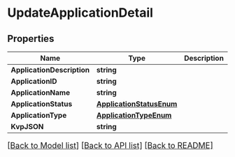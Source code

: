 # UpdateApplicationDetail

## Properties

Name | Type | Description | Notes
------------ | ------------- | ------------- | -------------
**ApplicationDescription** | **string** |  | [optional] 
**ApplicationID** | **string** |  | [optional] 
**ApplicationName** | **string** |  | [optional] 
**ApplicationStatus** | [**ApplicationStatusEnum**](ApplicationStatusEnum.md) |  | [optional] 
**ApplicationType** | [**ApplicationTypeEnum**](ApplicationTypeEnum.md) |  | [optional] 
**KvpJSON** | **string** |  | [optional] 

[[Back to Model list]](../README.md#documentation-for-models) [[Back to API list]](../README.md#documentation-for-api-endpoints) [[Back to README]](../README.md)

<style>
     p, ul, ol, li { font-size: 18px !important;}
</style>



